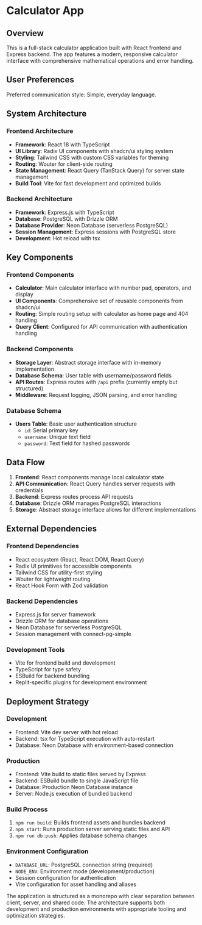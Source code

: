 # Calculator App

## Overview

This is a full-stack calculator application built with React frontend and Express backend. The app features a modern, responsive calculator interface with comprehensive mathematical operations and error handling.

## User Preferences

Preferred communication style: Simple, everyday language.

## System Architecture

### Frontend Architecture
- **Framework**: React 18 with TypeScript
- **UI Library**: Radix UI components with shadcn/ui styling system
- **Styling**: Tailwind CSS with custom CSS variables for theming
- **Routing**: Wouter for client-side routing
- **State Management**: React Query (TanStack Query) for server state management
- **Build Tool**: Vite for fast development and optimized builds

### Backend Architecture
- **Framework**: Express.js with TypeScript
- **Database**: PostgreSQL with Drizzle ORM
- **Database Provider**: Neon Database (serverless PostgreSQL)
- **Session Management**: Express sessions with PostgreSQL store
- **Development**: Hot reload with tsx

## Key Components

### Frontend Components
- **Calculator**: Main calculator interface with number pad, operators, and display
- **UI Components**: Comprehensive set of reusable components from shadcn/ui
- **Routing**: Simple routing setup with calculator as home page and 404 handling
- **Query Client**: Configured for API communication with authentication handling

### Backend Components
- **Storage Layer**: Abstract storage interface with in-memory implementation
- **Database Schema**: User table with username/password fields
- **API Routes**: Express routes with `/api` prefix (currently empty but structured)
- **Middleware**: Request logging, JSON parsing, and error handling

### Database Schema
- **Users Table**: Basic user authentication structure
  - `id`: Serial primary key
  - `username`: Unique text field
  - `password`: Text field for hashed passwords

## Data Flow

1. **Frontend**: React components manage local calculator state
2. **API Communication**: React Query handles server requests with credentials
3. **Backend**: Express routes process API requests
4. **Database**: Drizzle ORM manages PostgreSQL interactions
5. **Storage**: Abstract storage interface allows for different implementations

## External Dependencies

### Frontend Dependencies
- React ecosystem (React, React DOM, React Query)
- Radix UI primitives for accessible components
- Tailwind CSS for utility-first styling
- Wouter for lightweight routing
- React Hook Form with Zod validation

### Backend Dependencies
- Express.js for server framework
- Drizzle ORM for database operations
- Neon Database for serverless PostgreSQL
- Session management with connect-pg-simple

### Development Tools
- Vite for frontend build and development
- TypeScript for type safety
- ESBuild for backend bundling
- Replit-specific plugins for development environment

## Deployment Strategy

### Development
- Frontend: Vite dev server with hot reload
- Backend: tsx for TypeScript execution with auto-restart
- Database: Neon Database with environment-based connection

### Production
- Frontend: Vite build to static files served by Express
- Backend: ESBuild bundle to single JavaScript file
- Database: Production Neon Database instance
- Server: Node.js execution of bundled backend

### Build Process
1. `npm run build`: Builds frontend assets and bundles backend
2. `npm start`: Runs production server serving static files and API
3. `npm run db:push`: Applies database schema changes

### Environment Configuration
- `DATABASE_URL`: PostgreSQL connection string (required)
- `NODE_ENV`: Environment mode (development/production)
- Session configuration for authentication
- Vite configuration for asset handling and aliases

The application is structured as a monorepo with clear separation between client, server, and shared code. The architecture supports both development and production environments with appropriate tooling and optimization strategies.